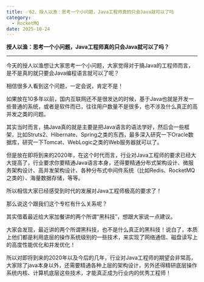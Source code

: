 ```yaml
---
title: ✅62、授人以渔：思考一个小问题，Java工程师真的只会Java就可以了吗
category:
  - RocketMQ
date: 2025-10-24
---
```



**授人以渔：思考一个小问题，Java工程师真的只会Java就可以了吗？**

---

今天的授人以渔想让大家思考一个小问题，大家觉得对于搞Java的工程师而言，是不是真的就只要会Java编程语言就可以了呢？

相信很多人看到这个问题，一定会说，肯定不是！

如果放在10多年以前，国内互联网还不是很发达的时候，基于Java也就是开发一些普通的系统，或者是软件而已，往往用户数量不是很多，也不涉及什么真正的高并发之类的问题。

其实当时而言，搞Java真的就是主要是把Java语言的语法学好，然后会一些框架，比如Struts2、Hibernate、Spring之类的东西，最多深入研究一下Oracle数据库，研究一下Tomcat、WebLogic之类的Web服务器就可以了。

但是放在即将到来的2020年，在这个时代而言，行业对Java工程师的要求已经大大提高了，行业要求你要精通Java语言本身，还得要精通分布式架构设计、微服务架构设计、高并发架构设计、各种分布式中间件系统（比如Redis、RocketMQ之类的）、海量数据存储，等等。

所以相信大家已经感受到时代的发展对Java工程师极高的要求了！

那么说这个跟我们这个专栏有什么关系呢？

其实借着最近给大家加餐讲的两个所谓“黑科技”，想跟大家说一点建议。

大家会发现，最近讲的两个所谓黑科技，也不是什么真正的黑科技！说白了，本质上他们都是利用底层的操作系统级别的一些技术，来实现了网络通信、磁盘读写上的高度性能优化和并发优化！

所以对即将到来的2020年以及今后的几年，行业对Java工程师的期望会非常高，大家除了java本身以外，还需要精通各种上层的架构设计，另外还得精研底层操作系统内核、计算机底层这些技术，才能真正成为行业内的优秀工程师！
